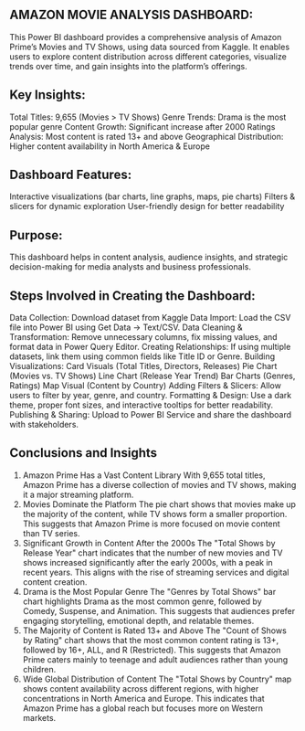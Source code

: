 ## AMAZON MOVIE ANALYSIS DASHBOARD:

This Power BI dashboard provides a comprehensive analysis of Amazon Prime’s Movies and TV Shows, using data sourced from Kaggle. It enables users to explore content distribution across different categories, visualize trends over time, and gain insights into the platform’s offerings.
## Key Insights:
Total Titles: 9,655 (Movies > TV Shows)
Genre Trends: Drama is the most popular genre
Content Growth: Significant increase after 2000
Ratings Analysis: Most content is rated 13+ and above
Geographical Distribution: Higher content availability in North America & Europe
## Dashboard Features:
Interactive visualizations (bar charts, line graphs, maps, pie charts)
Filters & slicers for dynamic exploration
User-friendly design for better readability
## Purpose:
This dashboard helps in content analysis, audience insights, and strategic decision-making for media analysts and business professionals.
## Steps Involved in Creating the Dashboard:
Data Collection: Download dataset from Kaggle 
Data Import: Load the CSV file into Power BI using Get Data → Text/CSV.
Data Cleaning & Transformation: Remove unnecessary columns, fix missing values, and format data in Power Query Editor.
Creating Relationships: If using multiple datasets, link them using common fields like Title ID or Genre.
Building Visualizations:
Card Visuals (Total Titles, Directors, Releases)
Pie Chart (Movies vs. TV Shows)
Line Chart (Release Year Trend)
Bar Charts (Genres, Ratings)
Map Visual (Content by Country)
Adding Filters & Slicers: Allow users to filter by year, genre, and country.
Formatting & Design: Use a dark theme, proper font sizes, and interactive tooltips for better readability.
Publishing & Sharing: Upload to Power BI Service and share the dashboard with stakeholders.
## Conclusions and Insights
1. Amazon Prime Has a Vast Content Library
With 9,655 total titles, Amazon Prime has a diverse collection of movies and TV shows, making it a major streaming platform.
2. Movies Dominate the Platform
The pie chart shows that movies make up the majority of the content, while TV shows form a smaller proportion.
This suggests that Amazon Prime is more focused on movie content than TV series.
3. Significant Growth in Content After the 2000s
The "Total Shows by Release Year" chart indicates that the number of new movies and TV shows increased significantly after the early 2000s, with a peak in recent years.
This aligns with the rise of streaming services and digital content creation.
4. Drama is the Most Popular Genre
The "Genres by Total Shows" bar chart highlights Drama as the most common genre, followed by Comedy, Suspense, and Animation.
This suggests that audiences prefer engaging storytelling, emotional depth, and relatable themes.
5. The Majority of Content is Rated 13+ and Above
The "Count of Shows by Rating" chart shows that the most common content rating is 13+, followed by 16+, ALL, and R (Restricted).
This suggests that Amazon Prime caters mainly to teenage and adult audiences rather than young children.
6. Wide Global Distribution of Content
The "Total Shows by Country" map shows content availability across different regions, with higher concentrations in North America and Europe.
This indicates that Amazon Prime has a global reach but focuses more on Western markets.







